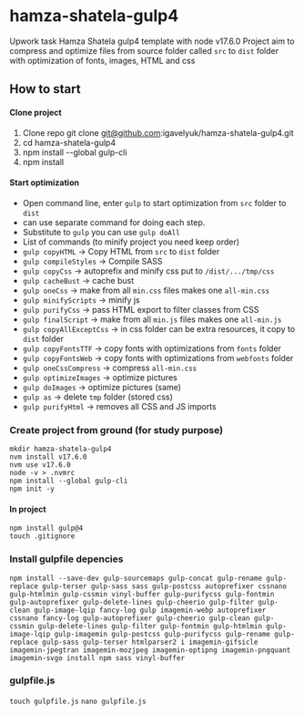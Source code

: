 # hamza-shatela-gulp4
Upwork task Hamza Shatela gulp4 template with node v17.6.0
Project aim to compress and optimize files from source folder called `src`
to `dist` folder with optimization of fonts, images, HTML and css

## How to start
#### Clone project
1. Clone repo git clone git@github.com:igavelyuk/hamza-shatela-gulp4.git
2. cd hamza-shatela-gulp4
3. npm install --global gulp-cli
4. npm install

#### Start optimization
 -  Open command line, enter `gulp` to start optimization from `src` folder to `dist`
 -  can use separate command for doing each step.
 -  Substitute to `gulp` you can use `gulp doAll`
 -  List of commands (to minify project you need keep order)
 - `gulp copyHTML` -> Copy HTML from `src` to `dist` folder
 - `gulp compileStyles` -> Compile SASS
 - `gulp copyCss` -> autoprefix and minify css put to `/dist/.../tmp/css`
 - `gulp cacheBust` -> cache bust
 - `gulp oneCss` -> make from all `min.css` files makes one `all-min.css`
 - `gulp minifyScripts` -> minify js
 - `gulp purifyCss` -> pass HTML export to filter classes from CSS
 - `gulp finalScript` -> make from all `min.js` files makes one `all-min.js`
 - `gulp copyAllExceptCss` -> in css folder can be extra resources, it copy to `dist` folder
 - `gulp copyFontsTTF` -> copy fonts with optimizations from `fonts` folder
 - `gulp copyFontsWeb` -> copy fonts with optimizations from `webfonts` folder
 - `gulp oneCssCompress` -> compress `all-min.css`
 - `gulp optimizeImages` -> optimize pictures
 - `gulp doImages` -> optimize pictures (same)
 - `gulp as` -> delete `tmp` folder (stored css)
 - `gulp purifyHtml` -> removes all CSS and JS imports

### Create project from ground (for study purpose)
```
mkdir hamza-shatela-gulp4
nvm install v17.6.0
nvm use v17.6.0
node -v > .nvmrc
npm install --global gulp-cli
npm init -y
```
#### In project
```
npm install gulp@4
touch .gitignore
```
### Install gulpfile depencies
```
npm install --save-dev gulp-sourcemaps gulp-concat gulp-rename gulp-replace gulp-terser gulp-sass sass gulp-postcss autoprefixer cssnano gulp-htmlmin gulp-cssmin vinyl-buffer gulp-purifycss gulp-fontmin gulp-autoprefixer gulp-delete-lines gulp-cheerio gulp-filter gulp-clean gulp-image-lqip fancy-log gulp imagemin-webp autoprefixer cssnano fancy-log gulp-autoprefixer gulp-cheerio gulp-clean gulp-cssmin gulp-delete-lines gulp-filter gulp-fontmin gulp-htmlmin gulp-image-lqip gulp-imagemin gulp-postcss gulp-purifycss gulp-rename gulp-replace gulp-sass gulp-terser htmlparser2 i imagemin-gifsicle imagemin-jpegtran imagemin-mozjpeg imagemin-optipng imagemin-pngquant imagemin-svgo install npm sass vinyl-buffer
```

### gulpfile.js

`touch gulpfile.js`
`nano gulpfile.js`
